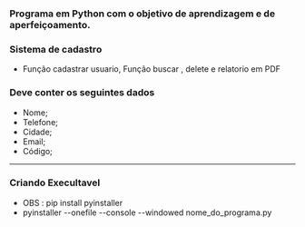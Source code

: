 ### Programa em Python com o objetivo de aprendizagem e de aperfeiçoamento.


### Sistema de cadastro  ###

- Função cadastrar usuario, Função buscar , delete e relatorio em PDF 

### Deve conter os seguintes dados ###

- Nome;
- Telefone; 
- Cidade; 
- Email; 
- Código;
----------------------------
### Criando Execultavel 

- OBS : pip install pyinstaller
- pyinstaller --onefile --console --windowed nome_do_programa.py

